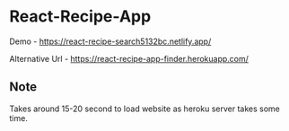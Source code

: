 # React-Recipe-App

Demo - https://react-recipe-search5132bc.netlify.app/


Alternative Url - https://react-recipe-app-finder.herokuapp.com/
## Note

Takes around 15-20 second to load website as heroku server takes some time.
